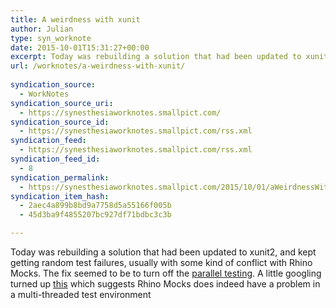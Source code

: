 ```yaml
---
title: A weirdness with xunit
author: Julian
type: syn_worknote
date: 2015-10-01T15:31:27+00:00
excerpt: Today was rebuilding a solution that had been updated to xunit2, and kept getting random test failures, usually with some kind of conflict with Rhino Mocks. The fix seemed to be to turn off the parallel testing.
url: /worknotes/a-weirdness-with-xunit/
        
syndication_source:
  - WorkNotes
syndication_source_uri:
  - https://synesthesiaworknotes.smallpict.com/
syndication_source_id:
  - https://synesthesiaworknotes.smallpict.com/rss.xml
syndication_feed:
  - https://synesthesiaworknotes.smallpict.com/rss.xml
syndication_feed_id:
  - 8
syndication_permalink:
  - https://synesthesiaworknotes.smallpict.com/2015/10/01/aWeirdnessWithXunit.html
syndication_item_hash:
  - 2aec4a899b8bd9a7758d5a55166f005b
  - 45d3ba9f4855207bc927df71bdbc3c3b

---
```

Today was rebuilding a solution that had been updated to xunit2, and kept getting random test failures, usually with some kind of conflict with Rhino Mocks. The fix seemed to be to turn off the [parallel testing][1]. A little googling turned up [this][1] which suggests Rhino Mocks does indeed have a problem in a multi-threaded test environment

 [1]: https://xunit.github.io/docs/running-tests-in-parallel.html
